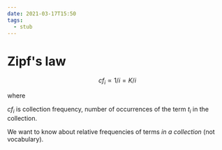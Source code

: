 ```yaml
---
date: 2021-03-17T15:50
tags: 
  - stub
---
```


# Zipf's law

$$ cf_i \propto 1/i = K/i $$

where

$cf_i$ is collection frequency, number of occurrences of the term $t_i$ in the collection.

We want to know about relative frequencies of terms *in a collection* (not vocabulary).
